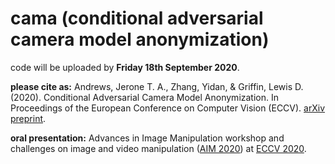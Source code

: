 # cama (conditional adversarial camera model anonymization)

code will be uploaded by **Friday 18th September 2020**.

**please cite as:**
Andrews, Jerone T. A., Zhang, Yidan, & Griffin, Lewis D. (2020). Conditional Adversarial Camera Model Anonymization. In Proceedings of the European Conference on Computer Vision (ECCV). [arXiv preprint](https://arxiv.org/pdf/2002.07798.pdf).

**oral presentation:**
Advances in Image Manipulation workshop and challenges on image and video manipulation ([AIM 2020](https://data.vision.ee.ethz.ch/cvl/aim20/)) at [ECCV 2020](https://eccv2020.eu).
